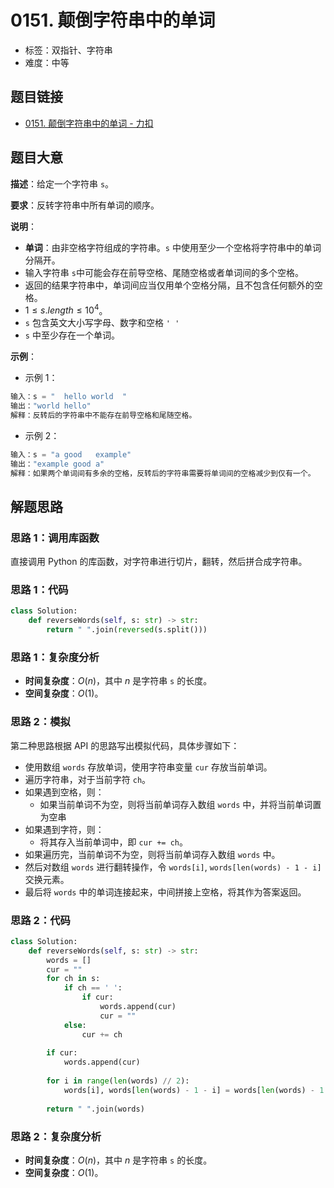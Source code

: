# 0151. 颠倒字符串中的单词

- 标签：双指针、字符串
- 难度：中等

## 题目链接

- [0151. 颠倒字符串中的单词 - 力扣](https://leetcode.cn/problems/reverse-words-in-a-string/)

## 题目大意

**描述**：给定一个字符串 `s`。

**要求**：反转字符串中所有单词的顺序。

**说明**：

- **单词**：由非空格字符组成的字符串。`s` 中使用至少一个空格将字符串中的单词分隔开。
- 输入字符串 `s`中可能会存在前导空格、尾随空格或者单词间的多个空格。
- 返回的结果字符串中，单词间应当仅用单个空格分隔，且不包含任何额外的空格。
- $1 \le s.length \le 10^4$。
- `s` 包含英文大小写字母、数字和空格 `' '`
- `s` 中至少存在一个单词。

**示例**：

- 示例 1：

```python
输入：s = "  hello world  "
输出："world hello"
解释：反转后的字符串中不能存在前导空格和尾随空格。
```

- 示例 2：

```python
输入：s = "a good   example"
输出："example good a"
解释：如果两个单词间有多余的空格，反转后的字符串需要将单词间的空格减少到仅有一个。
```

## 解题思路

### 思路 1：调用库函数

直接调用 Python 的库函数，对字符串进行切片，翻转，然后拼合成字符串。

### 思路 1：代码

```python
class Solution:
    def reverseWords(self, s: str) -> str:
        return " ".join(reversed(s.split()))
```

### 思路 1：复杂度分析

- **时间复杂度**：$O(n)$，其中 $n$ 是字符串 `s` 的长度。
- **空间复杂度**：$O(1)$。

### 思路 2：模拟

第二种思路根据 API 的思路写出模拟代码，具体步骤如下：

- 使用数组 `words` 存放单词，使用字符串变量 `cur` 存放当前单词。
- 遍历字符串，对于当前字符 `ch`。
- 如果遇到空格，则：
  - 如果当前单词不为空，则将当前单词存入数组 `words` 中，并将当前单词置为空串
- 如果遇到字符，则：
  - 将其存入当前单词中，即 `cur += ch`。
- 如果遍历完，当前单词不为空，则将当前单词存入数组 `words` 中。
- 然后对数组 `words` 进行翻转操作，令 `words[i]`, `words[len(words) - 1 - i]` 交换元素。
- 最后将 `words` 中的单词连接起来，中间拼接上空格，将其作为答案返回。

### 思路 2：代码

```python
class Solution:
    def reverseWords(self, s: str) -> str:
        words = []
        cur = ""
        for ch in s:
            if ch == ' ':
                if cur:
                    words.append(cur)
                    cur = ""
            else:
                cur += ch
        
        if cur:
            words.append(cur)
               
        for i in range(len(words) // 2):
            words[i], words[len(words) - 1 - i] = words[len(words) - 1 - i], words[i]
        
        return " ".join(words)
```

### 思路 2：复杂度分析

- **时间复杂度**：$O(n)$，其中 $n$ 是字符串 `s` 的长度。
- **空间复杂度**：$O(1)$。